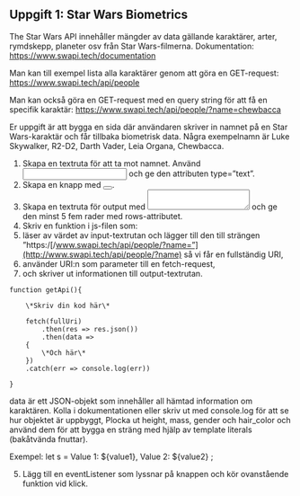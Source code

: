 ## **Uppgift 1: Star Wars Biometrics** 

The Star Wars API innehåller mängder av data gällande karaktärer, arter, rymdskepp, planeter osv från Star Wars-filmerna. Dokumentation:[ https://www.swapi.tech/documentation ](https://www.swapi.tech/documentation)

Man kan till exempel lista alla karaktärer genom att göra en GET-request: [https://www.swapi.tech/api/people ](https://www.swapi.tech/api/people)

Man kan också göra en GET-request med en query string för att få en specifik karaktär: [https://www.swapi.tech/api/people/?name=chewbacca ](https://www.swapi.tech/api/people/?name=chewbacca)

Er uppgift är att bygga en sida där användaren skriver in namnet på en Star Wars-karaktär och får tillbaka biometrisk data. Några exempelnamn är Luke Skywalker, R2-D2, Darth Vader, Leia Organa, Chewbacca. 

1. Skapa en textruta för att ta mot namnet. Använd <input></input> och ge den attributen type=”text”. 
1. Skapa en knapp med <button></button>. 
1. Skapa en textruta för output med <textarea></textarea> och ge den minst 5 fem rader med rows-attributet. 
1. Skriv en funktion i js-filen som: 
1. läser av värdet av input-textrutan och lägger till den till strängen ”https:/[/www.swapi.tech/api/people/?name=”](http://www.swapi.tech/api/people/?name) så vi får en fullständig URI, 
1. använder URI:n som parameter till en fetch-request, 
1. och skriver ut informationen till output-textrutan. 

```
function getApi(){

	\*Skriv din kod här\*

	fetch(fullUri) 
		.then(res => res.json()) 
		.then(data => 
	{ 
		\*Och här\*
	}) 
	.catch(err => console.log(err)) 

} 
```

data är ett JSON-objekt som innehåller all hämtad information om karaktären. Kolla i dokumentationen eller skriv ut med console.log för att se hur objektet är uppbyggt, Plocka ut height, mass, gender och hair\_color och använd dem för att bygga en sträng med hjälp av template literals (bakåtvända fnuttar). 

Exempel: let s =  Value 1: ${value1}, Value 2: ${value2} ; 

5. Lägg till en eventListener som lyssnar på knappen och kör ovanstående funktion vid klick. 

